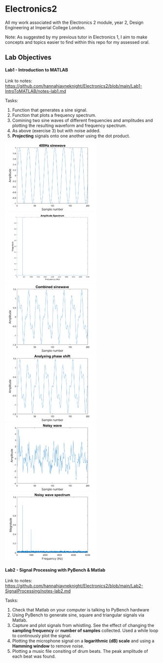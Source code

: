 # Electronics2

All my work associated with the Electronics 2 module, year 2, Design Engineering at Imperial College London.

Note: As suggested by my previous tutor in Electronics 1, I aim to make concepts and topics easier to find within this repo for my assessed oral.


## Lab Objectives

#### Lab1 - Introduction to MATLAB

Link to notes: https://github.com/hannahjayneknight/Electronics2/blob/main/Lab1-IntroToMATLAB/notes-lab1.md <br />

Tasks:
1. Function that generates a sine signal.
2. Function that plots a frequency spectrum.
3. Comining two sine waves of different frequencies and amplitudes and plotting the resulting waveform and frequency spectrum.
4. As above (exercise 3) but with noise added.
5. **Projecting** signals onto one another using the dot product. <br />

<img src="Lab1-IntroToMATLAB/sine_gen_test.png" alt="Simple sine wave" width="300"/>
<img src="Lab1-IntroToMATLAB/plot_spec_test.png" alt="Simple frequency spectrum" width="300"/>
<img src="Lab1-IntroToMATLAB/combined_sine_wave.png" alt="Combining sine waves" width="300"/>
<img src="Lab1-IntroToMATLAB/analysing_phase_shift.png" alt="Phase shifted" width="300"/>
<img src="Lab1-IntroToMATLAB/noisy_wave.png" alt="Noisy wave time domain" width="300"/>
<img src="/Lab1-IntroToMATLAB/noisy_wave_spectrum.png" alt="Noisy wave spectrum" width="300"/>

#### Lab2 - Signal Processing with PyBench & Matlab

Link to notes: https://github.com/hannahjayneknight/Electronics2/blob/main/Lab2-SignalProcessing/notes-lab2.md <br />

Tasks:
1. Check that Matlab on your computer is talking to PyBench hardware
2. Using PyBench to generate sine, square and triangular signals via Matlab.
3. Capture and plot signals from whistling. See the effect of changing the **sampling frequency** or **number of samples** collected. Used a while loop to continously plot the signal.
4. Plotting the microphone signal on a **logarithmic (dB) scale** and using a **Hamming window** to remove noise.
5. Plotting a music file consiting of drum beats. The peak amplitude of each beat was found.
